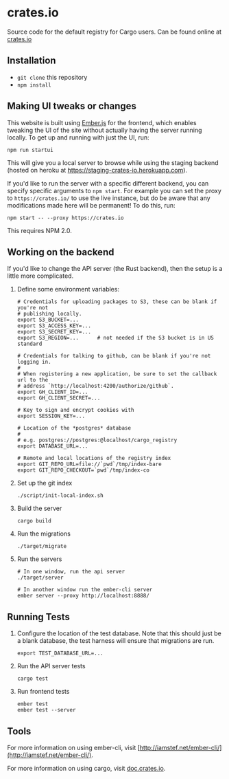 # crates.io

Source code for the default registry for Cargo users. Can be found online at
[crates.io][crates-io]

[crates-io]: https://crates.io

## Installation

* `git clone` this repository
* `npm install`

## Making UI tweaks or changes

This website is built using [Ember.js](http://emberjs.com/) for the frontend,
which enables tweaking the UI of the site without actually having the server
running locally. To get up and running with just the UI, run:

```
npm run startui
```

This will give you a local server to browse while using the staging backend
(hosted on heroku at https://staging-crates-io.herokuapp.com).

If you'd like to run the server with a specific different backend, you can specify specific arguments to `npm start`. For example you can set the proxy to `https://crates.io/` to use the live instance, but do be aware that any modifications made here will be permanent! To do this, run:

```
npm start -- --proxy https://crates.io
```

This requires NPM 2.0.

## Working on the backend

If you'd like to change the API server (the Rust backend), then the setup is a
little more complicated.

1. Define some environment variables:

    ```
    # Credentials for uploading packages to S3, these can be blank if you're not
    # publishing locally.
    export S3_BUCKET=...
    export S3_ACCESS_KEY=...
    export S3_SECRET_KEY=...
    export S3_REGION=...      # not needed if the S3 bucket is in US standard

    # Credentials for talking to github, can be blank if you're not logging in.
    #
    # When registering a new application, be sure to set the callback url to the
    # address `http://localhost:4200/authorize/github`.
    export GH_CLIENT_ID=...
    export GH_CLIENT_SECRET=...

    # Key to sign and encrypt cookies with
    export SESSION_KEY=...

    # Location of the *postgres* database
    #
    # e.g. postgres://postgres:@localhost/cargo_registry
    export DATABASE_URL=...

    # Remote and local locations of the registry index
    export GIT_REPO_URL=file://`pwd`/tmp/index-bare
    export GIT_REPO_CHECKOUT=`pwd`/tmp/index-co
    ```

2. Set up the git index

    ```
    ./script/init-local-index.sh
    ```

3. Build the server

    ```
    cargo build
    ```

4. Run the migrations

    ```
    ./target/migrate
    ```

5. Run the servers

    ```
    # In one window, run the api server
    ./target/server

    # In another window run the ember-cli server
    ember server --proxy http://localhost:8888/
    ```

## Running Tests

1. Configure the location of the test database. Note that this should just be a
   blank database, the test harness will ensure that migrations are run.

    ```
    export TEST_DATABASE_URL=...
    ```

2. Run the API server tests

    ```
    cargo test
    ```

3. Run frontend tests

    ```
    ember test
    ember test --server
    ```

## Tools

For more information on using ember-cli, visit
[http://iamstef.net/ember-cli/](http://iamstef.net/ember-cli/).

For more information on using cargo, visit
[doc.crates.io](http://doc.crates.io/).
